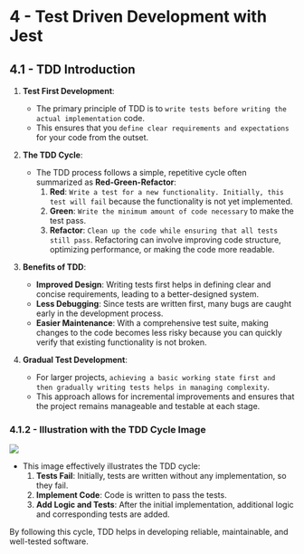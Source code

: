 # 4 - Test Driven Development with Jest

## 4.1 - TDD Introduction

1. **Test First Development**:

   - The primary principle of TDD is to `write tests before writing the actual implementation` code.
   - This ensures that you `define clear requirements and expectations` for your code from the outset.

2. **The TDD Cycle**:

   - The TDD process follows a simple, repetitive cycle often summarized as **Red-Green-Refactor**:
     1. **Red**: `Write a test for a new functionality. Initially, this test will fail` because the functionality is not yet implemented.
     2. **Green**: `Write the minimum amount of code necessary` to make the test pass.
     3. **Refactor**: `Clean up the code while ensuring that all tests still pass`. Refactoring can involve improving code structure, optimizing performance, or making the code more readable.

3. **Benefits of TDD**:

   - **Improved Design**: Writing tests first helps in defining clear and concise requirements, leading to a better-designed system.
   - **Less Debugging**: Since tests are written first, many bugs are caught early in the development process.
   - **Easier Maintenance**: With a comprehensive test suite, making changes to the code becomes less risky because you can quickly verify that existing functionality is not broken.

4. **Gradual Test Development**:

   - For larger projects, `achieving a basic working state first and then gradually writing tests helps in managing complexity`.
   - This approach allows for incremental improvements and ensures that the project remains manageable and testable at each stage.

### 4.1.2 - Illustration with the TDD Cycle Image

![](https://i.imgur.com/I338nsI.png)

- This image effectively illustrates the TDD cycle:
  1. **Tests Fail**: Initially, tests are written without any implementation, so they fail.
  2. **Implement Code**: Code is written to pass the tests.
  3. **Add Logic and Tests**: After the initial implementation, additional logic and corresponding tests are added.

By following this cycle, TDD helps in developing reliable, maintainable, and well-tested software.
